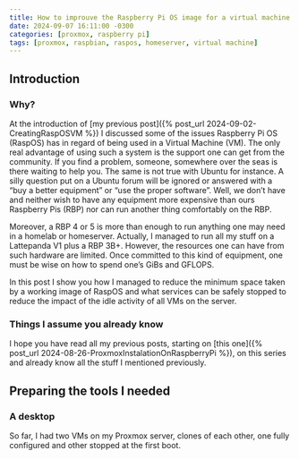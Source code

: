 ```yaml
---
title: How to improuve the Raspberry Pi OS image for a virtual machine
date: 2024-09-07 16:11:00 -0300
categories: [proxmox, raspberry pi]
tags: [proxmox, raspbian, raspos, homeserver, virtual machine]
---
```


## Introduction

### Why?

At the introduction of [my previous post]({% post_url 2024-09-02-CreatingRaspOSVM %}) I discussed some of the issues Raspberry Pi OS (RaspOS) has in regard of being used in a Virtual Machine (VM). The only real advantage of using such a system is the support one can get from the community. If you find a problem, someone, somewhere over the seas is there waiting to help you. The same is not true with Ubuntu for instance. A silly question put on a Ubuntu forum will be ignored or answered with a “buy a better equipment” or “use the proper software”. Well, we don’t have and neither wish to have any equipment more expensive than ours Raspberry Pis (RBP) nor can run another thing comfortably on the RBP.

Moreover, a RBP 4 or 5 is more than enough to run anything one may need in a homelab or homeserver. Actually, I managed to run all my stuff on a Lattepanda V1 plus a RBP 3B+. However, the resources one can have from such hardware are limited. Once committed to this kind of equipment, one must be wise on how to spend one’s GiBs and GFLOPS. 

In this post I show you how I managed to reduce the minimum space taken by a working image of RaspOS and what services can be safely stopped to reduce the impact of the idle activity of all VMs on the server.

### Things I assume you already know

I hope you have read all my previous posts, starting on [this one]({% post_url 2024-08-26-ProxmoxInstalationOnRaspberryPi %}), on this series and already know all the stuff I mentioned previously.

## Preparing the tools I needed

### A desktop

So far, I had two VMs on my Proxmox server, clones of each other, one fully configured and other stopped at the first boot. 

